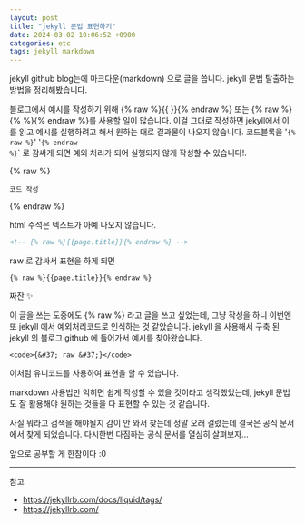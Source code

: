 ```yaml
---
layout: post
title: "jekyll 문법 표현하기"
date: 2024-03-02 10:06:52 +0900
categories: etc
tags: jekyll markdown
---
```


jekyll github blog는에 마크다운(markdown) 으로 글을 씁니다. jekyll 문법 탈출하는 방법을 정리해봤습니다.


블로그에서 예시를 작성하기 위해 {% raw %}{{ }}{% endraw %} 또는 {% raw %}{% %}{% endraw %}를 사용할 일이 많습니다. 이걸 그대로 작성하면 jekyll에서 이를 읽고 예시를 실행하려고 해서 원하는 대로 결과물이 나오지 않습니다. 코드블록을 '<code>{&#37; raw &#37;}</code>' '<code>{&#37; endraw &#37;}</code>` 로 감싸게 되면 예외 처리가 되어 실행되지 않게 작성할 수 있습니다!.


{&#37; raw &#37;}
```
코드 작성
```
{&#37; endraw &#37;}

html 주석은 텍스트가 아예 나오지 않습니다.

```html
<!-- {% raw %}{{page.title}}{% endraw %} -->
```

raw 로 감싸서 표현을 하게 되면

```
{% raw %}{{page.title}}{% endraw %}
```
짜잔 ✨


이 글을 쓰는 도중에도 {&#37; raw &#37;} 라고 글을 쓰고 싶었는데, 그냥 작성을 하니 이번엔 또 jekyll 에서 예외처리코드로 인식하는 것 같았습니다. jekyll 을 사용해서 구축 된 jekyll 의 블로그 github 에 들어가서 예시를 찾아왔습니다.

```text
<code>{&#37; raw &#37;}</code>
```

이처럼 유니코드를 사용하여 표현을 할 수 있습니다.

markdown 사용법만 익히면 쉽게 작성할 수 있을 것이라고 생각했었는데, jekyll 문법도 잘 활용해야 원하는 것들을 다 표현할 수 있는 것 같습니다.


사실 뭐라고 검색을 해야될지 감이 안 와서 찾는데 정말 오래 걸렸는데 결국은 공식 문서에서 찾게 되었습니다. 다시한번 다짐하는 공식 문서를 열심히 살펴보자... 

앞으로 공부할 게 한참이다 :0

---
참고
- <https://jekyllrb.com/docs/liquid/tags/>
- <https://jekyllrb.com/>
